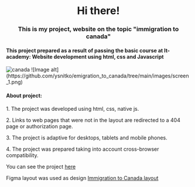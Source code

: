 <h1 align="center">Hi there!</h1> 
<h3 align="center"> This is my project, website on the topic "immigration to canada"</h3>
<h4>This project prepared as a result of passing the basic course at It-academy: Website development using html, css and Javascript</h4>

<img scr="https://github.com/ysnitko/emigration_to_canada/blob/main/images/screen_1.png" alt="canada">
![Image alt](https://github.com/ysnitko/emigration_to_canada/tree/main/images/screen_1.png)

<h4> About project: </h4>
<p>1. The project was developed using html, css, native js.</p>
<p>2. Links to web pages that were not in the layout are redirected to a 404 page or authorization page.</p>
<p>3. The project is adaptive for desktops, tablets and mobile phones.</p>
<p>4. The project was prepared taking into account cross-browser compatibility.</p>

You can see the project <a href="https://ysnitko.github.io/emigration_to_canada/" target=_blank>here</a> 

Figma layout was used as design <a color="pink" href="https://www.figma.com/file/zsXaQbOe0Ke11c62k6yS1y/IMIGRANT-AGENSTVA-Figma-Design?t=jXT5M8zzsayboAxf-6" target=_blank> Immigration to Canada layout</a>



